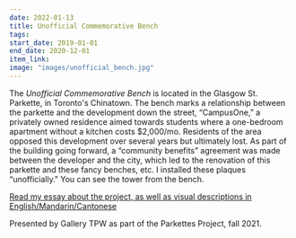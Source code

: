 ```yaml
---
date: 2022-01-13
title: Unofficial Commemorative Bench
tags: 
start_date: 2019-01-01
end_date: 2020-12-01
item_link: 
image: "images/unofficial_bench.jpg"
---
```



The *Unofficial Commemorative Bench* is located in the Glasgow St. Parkette, in Toronto's Chinatown. The bench marks a relationship between the parkette and the development down the street, “CampusOne,” a privately owned residence aimed towards students where a one-bedroom apartment without a kitchen costs $2,000/mo. Residents of the area opposed this development over several years but ultimately lost. As part of the building going forward, a “community benefits” agreement was made between the developer and the city, which led to the renovation of this parkette and these fancy benches, etc. I installed these plaques “unofficially." You can see the tower from the bench.

[Read my essay about the project, as well as visual descriptions in English/Mandarin/Cantonese](https://www.gallerytpw.ca/unofficialcommemorativebenchamylam")

Presented by Gallery TPW as part of the Parkettes Project, fall 2021.
